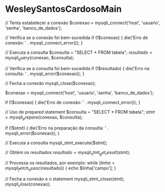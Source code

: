# WesleySantosCardosoMain

// Tenta estabelecer a conexão
$conexao = mysqli_connect('host', 'usuario', 'senha', 'banco_de_dados');

// Verifica se a conexão foi bem-sucedida
if (!$conexao) {
    die('Erro de conexão: ' . mysqli_connect_error());
}

// Executa a consulta
$consulta = "SELECT * FROM tabela";
$resultado = mysqli_query($conexao, $consulta);

// Verifica se a consulta foi bem-sucedida
if (!$resultado) {
    die('Erro na consulta: ' . mysqli_error($conexao));
}

// Fecha a conexão
mysqli_close($conexao);

$conexao = mysqli_connect('host', 'usuario', 'senha', 'banco_de_dados');

if (!$conexao) {
    die('Erro de conexão: ' . mysqli_connect_error());
}

// Uso de prepared statement
$consulta = "SELECT * FROM tabela";
$stmt = mysqli_prepare($conexao, $consulta);

if (!$stmt) {
    die('Erro na preparação da consulta: ' . mysqli_error($conexao));
}

// Executa a consulta
mysqli_stmt_execute($stmt);

// Obtém os resultados
$resultado = mysqli_stmt_get_result($stmt);

// Processa os resultados, por exemplo:
while ($linha = mysqli_fetch_assoc($resultado)) {
    echo $linha['campo'];
}

// Fecha a conexão e o statement
mysqli_stmt_close($stmt);
mysqli_close($conexao);
